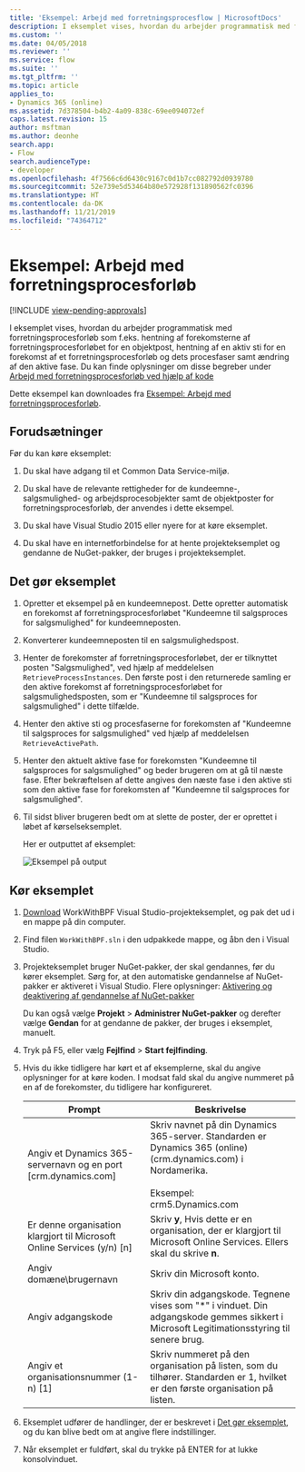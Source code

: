 ```yaml
---
title: 'Eksempel: Arbejd med forretningsprocesflow | MicrosoftDocs'
description: I eksemplet vises, hvordan du arbejder programmatisk med forretningsprocesforløb som f.eks. hentning af forekomsterne af forretningsprocesforløbet for en objektpost, hentning af en aktiv sti for en forekomst af et forretningsprocesforløb og dets procesfaser samt ændring af den aktive fase.
ms.custom: ''
ms.date: 04/05/2018
ms.reviewer: ''
ms.service: flow
ms.suite: ''
ms.tgt_pltfrm: ''
ms.topic: article
applies_to:
- Dynamics 365 (online)
ms.assetid: 7d378504-b4b2-4a09-838c-69ee094072ef
caps.latest.revision: 15
author: msftman
ms.author: deonhe
search.app:
- Flow
search.audienceType:
- developer
ms.openlocfilehash: 4f7566c6d6430c9167c0d1b7cc082792d0939780
ms.sourcegitcommit: 52e739e5d53464b80e572928f131890562fc0396
ms.translationtype: HT
ms.contentlocale: da-DK
ms.lasthandoff: 11/21/2019
ms.locfileid: "74364712"
---
```

# <a name="sample-work-with-business-process-flows"></a>Eksempel: Arbejd med forretningsprocesforløb
[!INCLUDE [view-pending-approvals](../includes/cc-rebrand.md)]

I eksemplet vises, hvordan du arbejder programmatisk med forretningsprocesforløb som f.eks. hentning af forekomsterne af forretningsprocesforløbet for en objektpost, hentning af en aktiv sti for en forekomst af et forretningsprocesforløb og dets procesfaser samt ændring af den aktive fase. Du kan finde oplysninger om disse begreber under [Arbejd med forretningsprocesforløb ved hjælp af kode](business-process-flows-code.md)  

 Dette eksempel kan downloades fra [Eksempel: Arbejd med forretningsprocesforløb](https://go.microsoft.com/fwlink/p/?LinkId=846108).  

<a name="BKMK_Prerequisites"></a>   
## <a name="prerequisites"></a>Forudsætninger  
 Før du kan køre eksemplet:  

1. Du skal have adgang til et Common Data Service-miljø.  

2. Du skal have de relevante rettigheder for de kundeemne-, salgsmulighed- og arbejdsprocesobjekter samt de objektposter for forretningsprocesforløb, der anvendes i dette eksempel.  

3. Du skal have Visual Studio 2015 eller nyere for at køre eksemplet.  

4. Du skal have en internetforbindelse for at hente projekteksemplet og gendanne de NuGet-pakker, der bruges i projekteksemplet.  

<a name="BKMK_WhatThisSampleDoes"></a>   
## <a name="what-this-sample-does"></a>Det gør eksemplet  

1.  Opretter et eksempel på en kundeemnepost. Dette opretter automatisk en forekomst af forretningsprocesforløbet "Kundeemne til salgsproces for salgsmulighed" for kundeemneposten.  

2.  Konverterer kundeemneposten til en salgsmulighedspost.  


4.  Henter de forekomster af forretningsprocesforløbet, der er tilknyttet posten "Salgsmulighed", ved hjælp af meddelelsen `RetrieveProcessInstances`. Den første post i den returnerede samling er den aktive forekomst af forretningsprocesforløbet for salgsmulighedsposten, som er "Kundeemne til salgsproces for salgsmulighed" i dette tilfælde.  

5.  Henter den aktive sti og procesfaserne for forekomsten af "Kundeemne til salgsproces for salgsmulighed" ved hjælp af meddelelsen `RetrieveActivePath`.  

6.  Henter den aktuelt aktive fase for forekomsten "Kundeemne til salgsproces for salgsmulighed" og beder brugeren om at gå til næste fase. Efter bekræftelsen af dette angives den næste fase i den aktive sti som den aktive fase for forekomsten af "Kundeemne til salgsproces for salgsmulighed".  

7.  Til sidst bliver brugeren bedt om at slette de poster, der er oprettet i løbet af kørselseksemplet.  

     Her er outputtet af eksemplet:  

    ![Eksempel på output](media/work-with-bpf-sample-output.png "Eksempel på output")  

<a name="BKMK_runSample"></a>   
## <a name="run-the-sample"></a>Kør eksemplet  

1. [Download](https://go.microsoft.com/fwlink/p/?LinkId=846108) WorkWithBPF Visual Studio-projekteksemplet, og pak det ud i en mappe på din computer.  

2. Find filen `WorkWithBPF.sln` i den udpakkede mappe, og åbn den i Visual Studio.  

3. Projekteksemplet bruger NuGet-pakker, der skal gendannes, før du kører eksemplet. Sørg for, at den automatiske gendannelse af NuGet-pakker er aktiveret i Visual Studio. Flere oplysninger: [Aktivering og deaktivering af gendannelse af NuGet-pakker](https://go.microsoft.com/fwlink/?linkid=846106)  

    Du kan også vælge **Projekt** > **Administrer NuGet-pakker** og derefter vælge **Gendan** for at gendanne de pakker, der bruges i eksemplet, manuelt.  

4. Tryk på F5, eller vælg **Fejlfind** > **Start fejlfinding**.  

5. Hvis du ikke tidligere har kørt et af eksemplerne, skal du angive oplysninger for at køre koden. I modsat fald skal du angive nummeret på en af de forekomster, du tidligere har konfigureret.  


   |                                 Prompt                                  |                                                                                             Beskrivelse                                                                                             |
   |-------------------------------------------------------------------------|-----------------------------------------------------------------------------------------------------------------------------------------------------------------------------------------------------|
   |      Angiv et Dynamics 365-servernavn og en port [crm.dynamics.com]       | Skriv navnet på din Dynamics 365-server. Standarden er Dynamics 365 (online) (crm.dynamics.com) i Nordamerika.<br /><br /> Eksempel: <br />crm5.Dynamics.com |
   | Er denne organisation klargjort til Microsoft Online Services (y/n) [n] |                                                 Skriv **y**, Hvis dette er en organisation, der er klargjort til Microsoft Online Services. Ellers skal du skrive **n**.                                                  |
   |                          Angiv domæne\brugernavn                          |                                                                                    Skriv din Microsoft konto.                                                                                     |
   |                             Angiv adgangskode                              |                      Skriv din adgangskode. Tegnene vises som "\*" i vinduet. Din adgangskode gemmes sikkert i Microsoft Legitimationsstyring til senere brug.                       |
   |                Angiv et organisationsnummer (1-n) [1]                 |                      Skriv nummeret på den organisation på listen, som du tilhører. Standarden er 1, hvilket er den første organisation på listen.                       |


6. Eksemplet udfører de handlinger, der er beskrevet i [Det gør eksemplet](#what-this-sample-does), og du kan blive bedt om at angive flere indstillinger.  

7. Når eksemplet er fuldført, skal du trykke på ENTER for at lukke konsolvinduet.  

